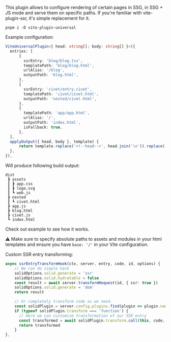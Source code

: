 This plugin allows to configure rendering of certain pages in SSG, in SSG + JS mode and serve them on specific paths.
If you're familiar with vite-plugin-ssr, it's simple replacement for it.


`pnpm i -D vite-plugin-universal`

Example configuration:
```ts
ViteUniversalPlugin<{ head: string[]; body: string[] }>({
  entries: [
      {
        ssrEntry: 'blog/blog.tsx',
        templatePath: 'blog/blog.html',
        urlAlias: '/blog',
        outputPath: 'blog.html',
      },
      {
        ssrEntry: 'civet/entry.civet',
        templatePath: 'civet/civet.html',
        outputPath: 'nested/civet.html',
      },
      {
        templatePath: 'app/app.html',
        urlAlias: '/',
        outputPath: 'index.html',
        isFallback: true,
      },
  ],
  applyOutput({ head, body }, template) {
      return template.replace('<!--head-->', head.join('\n')).replace('<!--body-->', body.join('\n'))
  },
}),
```
Will produce following build output:
```
dist
 ┣ assets
 ┃ ┣ app.css
 ┃ ┣ logo.svg
 ┃ ┗ web.js
 ┣ nested
 ┃ ┗ civet.html
 ┣ app.js
 ┣ blog.html
 ┣ civet.js
 ┗ index.html
```
Check out example to see how it works.

⚠ Make sure to specify absolute paths to assets and modules in your html templates and ensure you have `base: '/'` in your Vite configuration.

Custom SSR entry transforming:
```ts
async ssrEntryTransformHook(ctx, server, entry, code, id, options) {
    // We can do simple hack
    solidOptions.solid.generate = 'ssr'
    solidOptions.solid.hydratable = false
    const result = await server.transformRequest(id, { ssr: true })
    solidOptions.solid.generate = 'dom'
    return result

    // Or completely transform code as we need.
    const solidPlugin = server.config.plugins.find(plugin => plugin.name == 'solid')
    if (typeof solidPlugin.transform === 'function') {
      // Here we can customize transformation of our SSR entry
      const transformed = await solidPlugin.transform.call(this, code, id, options)
      return transformed
    }
},
```
